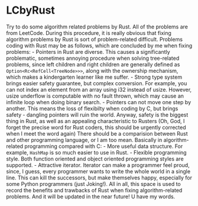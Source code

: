 # LCbyRust
Try to do some algorithm related problems by Rust. All of the problems are from LeetCode.
During this procedure, it is really obvious that fixing algorithm problems by Rust is sort of problem-related difficult. 
Problems coding with Rust may be as follows, which are concluded by me when fixing problems:
    - Pointers in Rust are diverse. This causes a significantly problematic, sometimes annoying procedure when solving tree-related problems, since left children and right children are generally defined as `Option<Rc<RefCell<TreeNode>>>`, along with the ownership mechanism, which makes a kindergarten learner like me suffer. 
    - Strong type system brings easier safety guarantee, but complex conversion. For example, you can not index an element from an array using i32 instead of usize. However, usize underflow is computable with no fault thrown, which may cause an infinite loop when doing binary search. 
    - Pointers can not move one step by another. This means the loss of flexibilty when coding by C, but brings safety - dangling pointers will ruin the world. Anyway, safety is the biggest thing in Rust, as well as an appealing characteristic to Rusters (Oh, God, I forget the precise word for Rust coders, this should be urgently corrected when I meet the word again)
There should be a comparision between Rust and other programming language, or I am too mean. Basically in algorithm-related programming compared with C:
    - More useful data structure. For example, `HashMap` is so much easier to use in Rust.
    - Flexible programming style. Both function oriented and object oriented programming styles are supported.
    - Attractive iterator. Iterator can make a programmer feel proud, since, I guess, every programmer wants to write the whole world in a single line. This can kill the successors, but make themselves happy, especially for some Python programmers (just Joking!).
All in all, this space is used to record the benefits and trawbacks of Rust when fixing algorithm-related problems. And it will be updated in the near future! U have my words.
